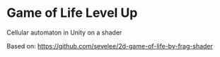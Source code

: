 # Game of Life Level Up

Cellular automaton in Unity on a shader

Based on: https://github.com/sevelee/2d-game-of-life-by-frag-shader

